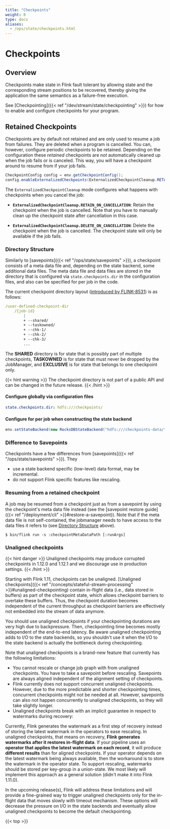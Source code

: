 ```yaml
---
title: "Checkpoints"
weight: 8
type: docs
aliases:
  - /ops/state/checkpoints.html
---
```

<!--
Licensed to the Apache Software Foundation (ASF) under one
or more contributor license agreements.  See the NOTICE file
distributed with this work for additional information
regarding copyright ownership.  The ASF licenses this file
to you under the Apache License, Version 2.0 (the
"License"); you may not use this file except in compliance
with the License.  You may obtain a copy of the License at

  http://www.apache.org/licenses/LICENSE-2.0

Unless required by applicable law or agreed to in writing,
software distributed under the License is distributed on an
"AS IS" BASIS, WITHOUT WARRANTIES OR CONDITIONS OF ANY
KIND, either express or implied.  See the License for the
specific language governing permissions and limitations
under the License.
-->

# Checkpoints

## Overview

Checkpoints make state in Flink fault tolerant by allowing state and the
corresponding stream positions to be recovered, thereby giving the application
the same semantics as a failure-free execution.

See [Checkpointing]({{< ref "/dev/stream/state/checkpointing" >}}) for how to enable and
configure checkpoints for your program.

## Retained Checkpoints

Checkpoints are by default not retained and are only used to resume a
job from failures. They are deleted when a program is cancelled.
You can, however, configure periodic checkpoints to be retained.
Depending on the configuration these *retained* checkpoints are *not*
automatically cleaned up when the job fails or is canceled.
This way, you will have a checkpoint around to resume from if your job fails.

```java
CheckpointConfig config = env.getCheckpointConfig();
config.enableExternalizedCheckpoints(ExternalizedCheckpointCleanup.RETAIN_ON_CANCELLATION);
```

The `ExternalizedCheckpointCleanup` mode configures what happens with checkpoints when you cancel the job:

- **`ExternalizedCheckpointCleanup.RETAIN_ON_CANCELLATION`**: Retain the checkpoint when the job is cancelled. Note that you have to manually clean up the checkpoint state after cancellation in this case.

- **`ExternalizedCheckpointCleanup.DELETE_ON_CANCELLATION`**: Delete the checkpoint when the job is cancelled. The checkpoint state will only be available if the job fails.

### Directory Structure

Similarly to [savepoints]({{< ref "/ops/state/savepoints" >}}), a checkpoint consists
of a meta data file and, depending on the state backend, some additional data
files. The meta data file and data files are stored in the directory that is
configured via `state.checkpoints.dir` in the configuration files, 
and also can be specified for per job in the code.

The current checkpoint directory layout ([introduced by FLINK-8531](https://issues.apache.org/jira/browse/FLINK-8531)) is as follows:

```yaml
/user-defined-checkpoint-dir
    /{job-id}
        |
        + --shared/
        + --taskowned/
        + --chk-1/
        + --chk-2/
        + --chk-3/
        ...
```

The **SHARED** directory is for state that is possibly part of multiple checkpoints, **TASKOWNED** is for state that must never be dropped by the JobManager, and **EXCLUSIVE** is for state that belongs to one checkpoint only. 

{{< hint warning >}}
The checkpoint directory is not part of a public API and can be changed in the future release.
{{< /hint >}}

#### Configure globally via configuration files

```yaml
state.checkpoints.dir: hdfs:///checkpoints/
```

#### Configure for per job when constructing the state backend

```java
env.setStateBackend(new RocksDBStateBackend("hdfs:///checkpoints-data/"));
```

### Difference to Savepoints

Checkpoints have a few differences from [savepoints]({{< ref "/ops/state/savepoints" >}}). They
- use a state backend specific (low-level) data format, may be incremental.
- do not support Flink specific features like rescaling.

### Resuming from a retained checkpoint

A job may be resumed from a checkpoint just as from a savepoint
by using the checkpoint's meta data file instead (see the
[savepoint restore guide]({{< ref "/deployment/cli" >}}#restore-a-savepoint)). Note that if the
meta data file is not self-contained, the jobmanager needs to have access to
the data files it refers to (see [Directory Structure](#directory-structure)
above).

```shell
$ bin/flink run -s :checkpointMetaDataPath [:runArgs]
```

### Unaligned checkpoints

{{< hint danger >}}
Unaligned checkpoints may produce corrupted checkpoints in 1.12.0 and 1.12.1 and we discourage use in production settings.
{{< /hint >}}

Starting with Flink 1.11, checkpoints can be unaligned. 
[Unaligned checkpoints]({{< ref "/concepts/stateful-stream-processing" >}}#unaligned-checkpointing) contain in-flight data (i.e., data stored in
buffers) as part of the checkpoint state, which allows checkpoint barriers to
overtake these buffers. Thus, the checkpoint duration becomes independent of the
current throughput as checkpoint barriers are effectively not embedded into 
the stream of data anymore.

You should use unaligned checkpoints if your checkpointing durations are very
high due to backpressure. Then, checkpointing time becomes mostly
independent of the end-to-end latency. Be aware unaligned checkpointing
adds to I/O to the state backends, so you shouldn't use it when the I/O to
the state backend is actually the bottleneck during checkpointing.

Note that unaligned checkpoints is a brand-new feature that currently has the
following limitations:

- You cannot rescale or change job graph with from unaligned checkpoints. You 
  have to take a savepoint before rescaling. Savepoints are always aligned 
  independent of the alignment setting of checkpoints.
- Flink currently does not support concurrent unaligned checkpoints. However, 
  due to the more predictable and shorter checkpointing times, concurrent 
  checkpoints might not be needed at all. However, savepoints can also not 
  happen concurrently to unaligned checkpoints, so they will take slightly 
  longer.
- Unaligned checkpoints break with an implicit guarantee in respect to 
  watermarks during recovery:

Currently, Flink generates the watermark as a first step of recovery instead of 
storing the latest watermark in the operators to ease rescaling. In unaligned 
checkpoints, that means on recovery, **Flink generates watermarks after it 
restores in-flight data**. If your pipeline uses an **operator that applies the
latest watermark on each record**, it will produce **different results** than 
for aligned checkpoints. If your operator depends on the latest watermark being
always available, then the workaround is to store the watermark in the operator 
state. To support rescaling, watermarks should be stored per key-group in a 
union-state. We most likely will implement this approach as a general solution 
(didn't make it into Flink 1.11.0).

In the upcoming release(s), Flink will address these limitations and will
provide a fine-grained way to trigger unaligned checkpoints only for the 
in-flight data that moves slowly with timeout mechanism. These options will
decrease the pressure on I/O in the state backends and eventually allow
unaligned checkpoints to become the default checkpointing. 

{{< top >}}
